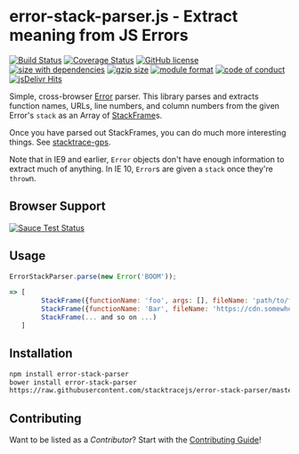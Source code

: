 error-stack-parser.js - Extract meaning from JS Errors
===============
[![Build Status](https://img.shields.io/github/workflow/status/stacktracejs/error-stack-parser/Continuous%20Integration/master?logo=github&style=flat-square)](https://github.com/stacktracejs/error-stack-parser/actions?query=workflow%3AContinuous+Integration+branch%3Amaster)
[![Coverage Status](https://img.shields.io/coveralls/stacktracejs/error-stack-parser.svg?style=flat-square)](https://coveralls.io/r/stacktracejs/error-stack-parser?branch=master)
[![GitHub license](https://img.shields.io/github/license/stacktracejs/error-stack-parser.svg?style=flat-square)](https://opensource.org/licenses/MIT)
[![size with dependencies](https://img.shields.io/badge/size-4.8k-green.svg?style=flat-square)](https://github.com/stacktracejs/error-stack-parser/releases)
[![gzip size](https://img.shields.io/badge/gzipped-1.8k-green.svg?style=flat-square)](https://github.com/stacktracejs/error-stack-parser/releases)
[![module format](https://img.shields.io/badge/module%20format-umd-lightgrey.svg?style=flat-square&colorB=ff69b4)](https://github.com/stacktracejs/error-stack-parser/releases)
[![code of conduct](https://img.shields.io/badge/code%20of-conduct-lightgrey.svg?style=flat-square&colorB=ff69b4)](http://todogroup.org/opencodeofconduct/#stacktrace.js/me@eriwen.com)
[![jsDelivr Hits](https://data.jsdelivr.com/v1/package/npm/error-stack-parser/badge)](https://www.jsdelivr.com/package/npm/error-stack-parser)

Simple, cross-browser [Error](https://developer.mozilla.org/en-US/docs/Web/JavaScript/Reference/Global_Objects/Error) parser.
This library parses and extracts function names, URLs, line numbers, and column numbers from the given Error's `stack` as
an Array of [StackFrame](http://git.io/stackframe)s.

Once you have parsed out StackFrames, you can do much more interesting things. See [stacktrace-gps](http://git.io/stacktrace-gps).

Note that in IE9 and earlier, `Error` objects don't have enough information to extract much of anything. In IE 10, `Error`s
are given a `stack` once they're `throw`n.

## Browser Support
[![Sauce Test Status](https://saucelabs.com/browser-matrix/stacktracejs.svg)](https://saucelabs.com/u/stacktracejs)

## Usage
```js
ErrorStackParser.parse(new Error('BOOM'));

=> [
        StackFrame({functionName: 'foo', args: [], fileName: 'path/to/file.js', lineNumber: 35, columnNumber: 79, isNative: false, isEval: false}),
        StackFrame({functionName: 'Bar', fileName: 'https://cdn.somewherefast.com/utils.min.js', lineNumber: 1, columnNumber: 832, isNative: false, isEval: false, isConstructor: true}),
        StackFrame(... and so on ...)
   ]
```

## Installation
```bash
npm install error-stack-parser
bower install error-stack-parser
https://raw.githubusercontent.com/stacktracejs/error-stack-parser/master/dist/error-stack-parser.min.js
```

## Contributing
Want to be listed as a *Contributor*? Start with the [Contributing Guide](.github/CONTRIBUTING.md)!
